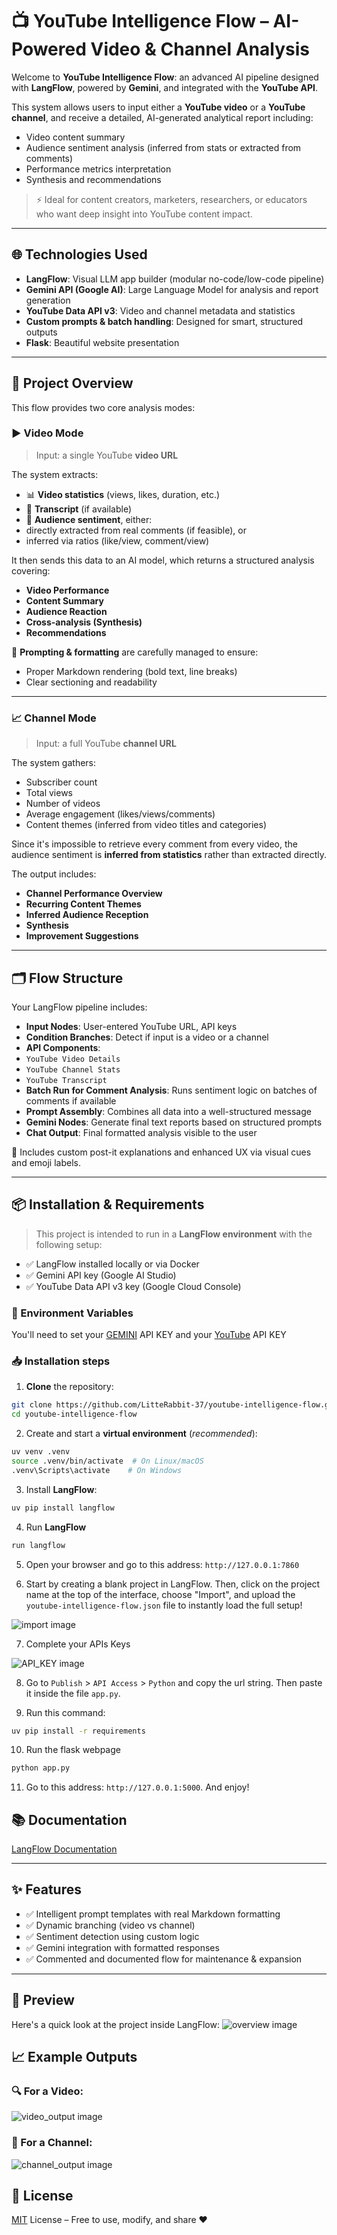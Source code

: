 # 📺 YouTube Intelligence Flow – AI-Powered Video & Channel Analysis

Welcome to **YouTube Intelligence Flow**: an advanced AI pipeline designed with **LangFlow**, powered by **Gemini**, and integrated with the **YouTube API**.

This system allows users to input either a **YouTube video** or a **YouTube channel**, and receive a detailed, AI-generated analytical report including:

- Video content summary
- Audience sentiment analysis (inferred from stats or extracted from comments)
- Performance metrics interpretation
- Synthesis and recommendations

> ⚡ Ideal for content creators, marketers, researchers, or educators who want deep insight into YouTube content impact.

---

## 🌐 Technologies Used

- **LangFlow**: Visual LLM app builder (modular no-code/low-code pipeline)
- **Gemini API (Google AI)**: Large Language Model for analysis and report generation
- **YouTube Data API v3**: Video and channel metadata and statistics
- **Custom prompts & batch handling**: Designed for smart, structured outputs
- **Flask**: Beautiful website presentation

---

## 🧠 Project Overview

This flow provides two core analysis modes:

### ▶️ Video Mode

> Input: a single YouTube **video URL**

The system extracts:

- 📊 **Video statistics** (views, likes, duration, etc.)
- 📄 **Transcript** (if available)
- 💬 **Audience sentiment**, either:
- directly extracted from real comments (if feasible), or
- inferred via ratios (like/view, comment/view)

It then sends this data to an AI model, which returns a structured analysis covering:

- **Video Performance**
- **Content Summary**
- **Audience Reaction**
- **Cross-analysis (Synthesis)**
- **Recommendations**

📝 **Prompting & formatting** are carefully managed to ensure:

- Proper Markdown rendering (bold text, line breaks)
- Clear sectioning and readability

---

### 📈 Channel Mode

> Input: a full YouTube **channel URL**

The system gathers:

- Subscriber count
- Total views
- Number of videos
- Average engagement (likes/views/comments)
- Content themes (inferred from video titles and categories)

Since it's impossible to retrieve every comment from every video, the audience sentiment is **inferred from statistics** rather than extracted directly.

The output includes:

- **Channel Performance Overview**
- **Recurring Content Themes**
- **Inferred Audience Reception**
- **Synthesis**
- **Improvement Suggestions**

---

## 🗂️ Flow Structure

Your LangFlow pipeline includes:

- **Input Nodes**: User-entered YouTube URL, API keys
- **Condition Branches**: Detect if input is a video or a channel
- **API Components**:
- `YouTube Video Details`
- `YouTube Channel Stats`
- `YouTube Transcript`
- **Batch Run for Comment Analysis**: Runs sentiment logic on batches of comments if available
- **Prompt Assembly**: Combines all data into a well-structured message
- **Gemini Nodes**: Generate final text reports based on structured prompts
- **Chat Output**: Final formatted analysis visible to the user

📌 Includes custom post-it explanations and enhanced UX via visual cues and emoji labels.

---

## 📦 Installation & Requirements

> This project is intended to run in a **LangFlow environment** with the following setup:

- ✅ LangFlow installed locally or via Docker
- ✅ Gemini API key (Google AI Studio)
- ✅ YouTube Data API v3 key (Google Cloud Console)

### 🔐 Environment Variables

You'll need to set your [GEMINI](https://ai.google.dev/gemini-api/docs/api-key) API KEY and your [YouTube](https://developers.google.com/youtube/v3/getting-started) API KEY

### 📥 Installation steps

1. **Clone** the repository:

```bash
git clone https://github.com/LitteRabbit-37/youtube-intelligence-flow.git
cd youtube-intelligence-flow
```

2. Create and start a **virtual environment** (_recommended_):

```bash
uv venv .venv
source .venv/bin/activate  # On Linux/macOS
.venv\Scripts\activate    # On Windows
```

3. Install **LangFlow**:

```bash
uv pip install langflow
```

4. Run **LangFlow**

```bash
run langflow
```

5. Open your browser and go to this address: `http://127.0.0.1:7860`

6. Start by creating a blank project in LangFlow. Then, click on the project name at the top of the interface, choose "Import", and upload the `youtube-intelligence-flow.json` file to instantly load the full setup!

![import image](assets/import.png)

7. Complete your APIs Keys

![API_KEY image](assets/API_KEY.png)

8. Go to `Publish` > `API Access` > `Python` and copy the url string. Then paste it inside the file `app.py`.

9. Run this command:

```bash
uv pip install -r requirements
```

10. Run the flask webpage

```bash
python app.py
```

11. Go to this address: `http://127.0.0.1:5000`. And enjoy!

## 📚 Documentation

[LangFlow Documentation](https://docs.langflow.org)

---

## ✨ Features

- ✅ Intelligent prompt templates with real Markdown formatting
- ✅ Dynamic branching (video vs channel)
- ✅ Sentiment detection using custom logic
- ✅ Gemini integration with formatted responses
- ✅ Commented and documented flow for maintenance & expansion

---

## 📸 Preview

Here's a quick look at the project inside LangFlow:
![overview image](assets/overview.png)

## 📈 Example Outputs

### 🔍 For a Video:

![video_output image](assets/video_output.png)

### 📡 For a Channel:

![channel_output image](assets/channel_output.png)

## 🧾 License

[MIT](https://choosealicense.com/licenses/mit/) License – Free to use, modify, and share ❤️
